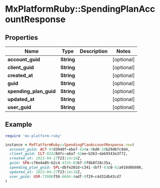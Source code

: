 # MxPlatformRuby::SpendingPlanAccountResponse

## Properties

| Name | Type | Description | Notes |
| ---- | ---- | ----------- | ----- |
| **account_guid** | **String** |  | [optional] |
| **client_guid** | **String** |  | [optional] |
| **created_at** | **String** |  | [optional] |
| **guid** | **String** |  | [optional] |
| **spending_plan_guid** | **String** |  | [optional] |
| **updated_at** | **String** |  | [optional] |
| **user_guid** | **String** |  | [optional] |

## Example

```ruby
require 'mx-platform-ruby'

instance = MxPlatformRuby::SpendingPlanAccountResponse.new(
  account_guid: ACT-97d3948f-ebe7-434a-9bd0-20b29d67c9d4,
  client_guid: CLT-024284fc-a6a7-42ee-b363-dab9343e3f72,
  created_at: 2023-04-27T23:14:16Z,
  guid: SPA-c76e4a85-b2c4-4335-82b7-8f8b8f28c35a,
  spending_plan_guid: SPL-dbfe201d-c341-4bff-93c0-62a918d0b600,
  updated_at: 2023-04-27T23:14:16Z,
  user_guid: USR-72086f59-6684-4adf-8f29-c4d32db43cd7
)
```

